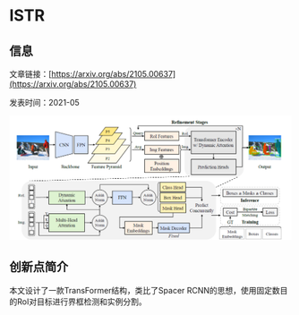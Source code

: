 # ISTR

## 信息 
文章链接：[https://arxiv.org/abs/2105.00637](https://arxiv.org/abs/2105.00637)

发表时间：2021-05

![](../../../img/artical/2022-02-26-14-06-17.png)

## 创新点简介
本文设计了一款TransFormer结构，类比了Spacer RCNN的思想，使用固定数目的RoI对目标进行界框检测和实例分割。
